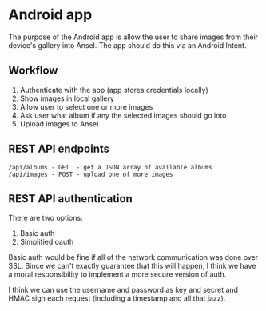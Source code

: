 Android app
===========

The purpose of the Android app is allow the user to share images from their
device's gallery into Ansel.  The app should do this via an Android Intent.

Workflow
--------

1.  Authenticate with the app (app stores credentials locally)
2.  Show images in local gallery
3.  Allow user to select one or more images
4.  Ask user what album if any the selected images should go into
5.  Upload images to Ansel

REST API endpoints
------------------

```
/api/albums - GET  - get a JSON array of available albums
/api/images - POST - upload one of more images
```

REST API authentication
-----------------------

There are two options:

1.  Basic auth
2.  Simplified oauth

Basic auth would be fine if all of the network communication was done over SSL.
Since we can't exactly guarantee that this will happen, I think we have a moral
responsibility to implement a more secure version of auth.

I think we can use the username and password as key and secret and HMAC sign
each request (including a timestamp and all that jazz).
